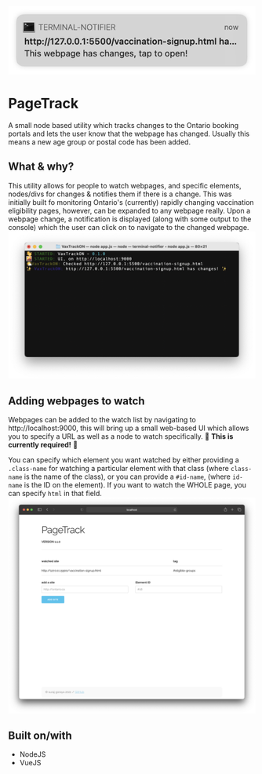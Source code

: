 ![A screenshot of a notification indicating the webpage has changed](/docs/notification_screenshot.png?raw=true)
# PageTrack
A small node based utility which tracks changes to the Ontario booking portals and lets the user know that the webpage has changed. 
Usually this means a new age group or postal code has been added.

## What & why?
This utility allows for people to watch webpages, and specific elements, nodes/divs for changes & notifies them if there is a change. This was initially built fo monitoring Ontario's (currently) rapidly changing vaccination eligibility pages, however, can be expanded to any webpage really. Upon a webpage change, a notification is displayed (along with some output to the console) which the user can click on to navigate to the changed webpage.
![A screenshot of a of the terminal indicating the webpage has changed](/docs/terminal_screenshot.png?raw=true)
## Adding webpages to watch
Webpages can be added to the watch list by navigating to http://localhost:9000, this will bring up a small web-based UI which allows you to specify a URL as well as a node to watch specifically. :anger: **This is currently required!** :anger: 

You can specify which element you want watched by either providing a `.class-name` for watching a particular element with that class (where `class-name` is the name of the class), or you can provide a `#id-name`, (where `id-name` is the ID on the element). If you want to watch the WHOLE page, you can specify `html` in that field.
![A screenshot of the PageTrack portal, showing a table with a watched site](/docs/portal_screenshot.png?raw=true)
## Built on/with
* NodeJS
* VueJS
